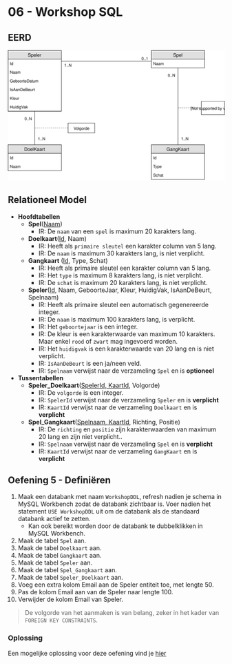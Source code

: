 # 06 - Workshop SQL

## EERD
<img src="../exercises/images/exercise-5.svg" alt="Diagram Oefening 5">

## Relationeel Model
- **Hoofdtabellen**
    - **Spel**(<ins>Naam</ins>)
        - IR: De `naam` van een `spel` is maximum 20 karakters lang.
    - **Doelkaart**(<ins>Id</ins>, Naam)
        - IR: Heeft als `primaire sleutel` een karakter column van 5 lang.
        - IR: De `naam` is maximum 30 karakters lang, is niet verplicht.
    - **Gangkaart** (<ins>Id</ins>, Type, Schat)
        - IR: Heeft als primaire sleutel een karakter column van 5 lang.
        - IR: Het `type` is maximum 8 karakters lang, is niet verplicht.
        - IR: De `schat` is maximum 20 karakters lang, is niet verplicht.
    - **Speler**(<ins>Id</ins>, Naam, GeboorteJaar, Kleur, HuidigVak, IsAanDeBeurt, Spelnaam)
        - IR: Heeft als primaire sleutel een automatisch gegenereerde integer.
        - IR: De `naam` is maximum 100 karakters lang, is verplicht.
        - IR: Het `geboortejaar` is een integer. 
        - IR: De kleur is een karakterwaarde van maximum 10 karakters. Maar enkel `rood` of `zwart` mag ingevoerd worden.
        - IR: Het `huidigvak` is een karakterwaarde van 20 lang en is niet verplicht.
        - IR: `IsAanDeBeurt` is een ja/neen veld.
        - IR: `Spelnaam` verwijst naar de verzameling `Spel` en is **optioneel**
- **Tussentabellen**
    - **Speler_Doelkaart**(<ins>SpelerId, KaartId</ins>, Volgorde)
        - IR: De `volgorde` is een integer. 
        - IR: `SpelerId` verwijst naar de verzameling `Speler` en is **verplicht**
        - IR: `KaartId` verwijst naar de verzameling `Doelkaart` en is **verplicht**
    - **Spel_Gangkaart**(<ins>Spelnaam, KaartId</ins>, Richting, Positie)
        - IR: De `richting` en `positie` zijn karakterwaarden van maximum 20 lang en zijn niet verplicht.. 
        - IR: `Spelnaam` verwijst naar de verzameling `Spel` en is **verplicht**
        - IR: `KaartId` verwijst naar de verzameling `GangKaart` en is **verplicht**

## Oefening 5 - Definiëren
1. Maak een databank met naam `WorkshopDDL`, refresh nadien je schema in MySQL Workbench zodat de databank zichtbaar is. Voer nadien het statement `USE WorkshopDDL` uit om de databank als de standaard databank actief te zetten.
    - Kan ook bereikt worden door de databank te dubbelklikken in MySQL Workbench.
2. Maak de tabel `Spel` aan.
3. Maak de tabel `Doelkaart` aan.
4. Maak de tabel `Gangkaart` aan.
5. Maak de tabel `Speler` aan.
6. Maak de tabel `Spel_Gangkaart` aan.
7. Maak de tabel `Speler_Doelkaart​` aan.
8. Voeg een extra kolom Email aan de Speler entiteit toe, met lengte 50.
9. Pas de kolom Email aan van de Speler naar lengte 100.
10. Verwijder de kolom Email van Speler.
> De volgorde van het aanmaken is van belang, zeker in het kader van `FOREIGN KEY CONSTRAINTS`. 
​
### Oplossing
Een mogelijke oplossing voor deze oefening vind je [hier](../solutions/exercise-5.md)